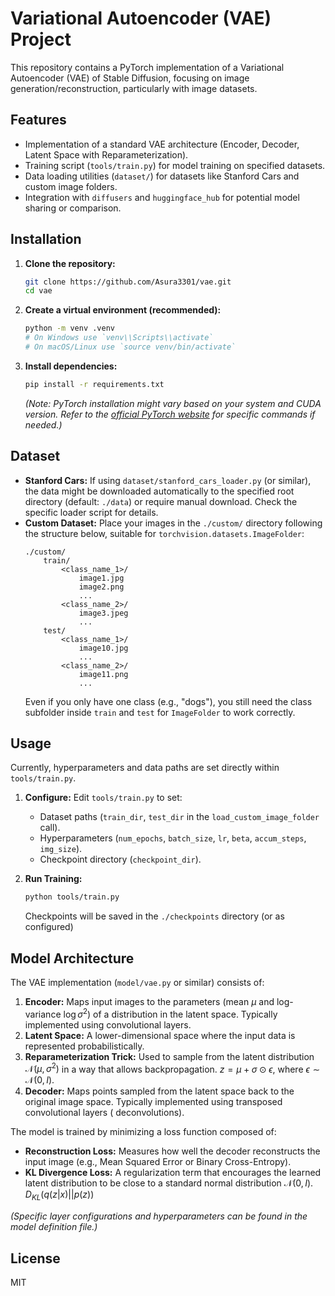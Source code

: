 # Variational Autoencoder (VAE) Project

This repository contains a PyTorch implementation of a Variational Autoencoder (VAE) of Stable Diffusion, focusing on image generation/reconstruction, particularly with image datasets.

## Features

*   Implementation of a standard VAE architecture (Encoder, Decoder, Latent Space with Reparameterization).
*   Training script (`tools/train.py`) for model training on specified datasets.
*   Data loading utilities (`dataset/`) for datasets like Stanford Cars and custom image folders.
*   Integration with `diffusers` and `huggingface_hub` for potential model sharing or comparison.

## Installation

1.  **Clone the repository:**
    ```bash
    git clone https://github.com/Asura3301/vae.git
    cd vae
    ```

2.  **Create a virtual environment (recommended):**
    ```bash
    python -m venv .venv
    # On Windows use `venv\\Scripts\\activate`
    # On macOS/Linux use `source venv/bin/activate`
    ```

3.  **Install dependencies:**
    ```bash
    pip install -r requirements.txt
    ```
    *(Note: PyTorch installation might vary based on your system and CUDA version. Refer to the [official PyTorch website](https://pytorch.org/get-started/locally/) for specific commands if needed.)*

## Dataset

*   **Stanford Cars:** If using `dataset/stanford_cars_loader.py` (or similar), the data might be downloaded automatically to the specified root directory (default: `./data`) or require manual download. Check the specific loader script for details.
*   **Custom Dataset:** Place your images in the `./custom/` directory following the structure below, suitable for `torchvision.datasets.ImageFolder`:
    ```
    ./custom/
        train/
            <class_name_1>/
                image1.jpg
                image2.png
                ...
            <class_name_2>/
                image3.jpeg
                ...
        test/
            <class_name_1>/
                image10.jpg
                ...
            <class_name_2>/
                image11.png
                ...
    ```
    Even if you only have one class (e.g., "dogs"), you still need the class subfolder inside `train` and `test` for `ImageFolder` to work correctly.

## Usage

Currently, hyperparameters and data paths are set directly within `tools/train.py`.

1.  **Configure:** Edit `tools/train.py` to set:
    *   Dataset paths (`train_dir`, `test_dir` in the `load_custom_image_folder` call).
    *   Hyperparameters (`num_epochs`, `batch_size`, `lr`, `beta`, `accum_steps`, `img_size`).
    *   Checkpoint directory (`checkpoint_dir`).

2.  **Run Training:**
    ```bash
    python tools/train.py
    ```
    Checkpoints will be saved in the `./checkpoints` directory (or as configured) 


## Model Architecture

The VAE implementation (`model/vae.py` or similar) consists of:

1.  **Encoder:** Maps input images to the parameters (mean $`\mu`$ and log-variance $`\log \sigma^2`$) of a distribution in the latent space. Typically implemented using convolutional layers.
2.  **Latent Space:** A lower-dimensional space where the input data is represented probabilistically.
3.  **Reparameterization Trick:** Used to sample from the latent distribution $`\mathcal{N}(\mu, \sigma^2)`$ in a way that allows backpropagation. $`z = \mu + \sigma \odot \epsilon`$, where $`\epsilon \sim \mathcal{N}(0, I)`$.
4.  **Decoder:** Maps points sampled from the latent space back to the original image space. Typically implemented using transposed convolutional layers ( deconvolutions).

The model is trained by minimizing a loss function composed of:
*   **Reconstruction Loss:** Measures how well the decoder reconstructs the input image (e.g., Mean Squared Error or Binary Cross-Entropy).
*   **KL Divergence Loss:** A regularization term that encourages the learned latent distribution to be close to a standard normal distribution $`\mathcal{N}(0, I)`$. $`D_{KL}(q(z|x) || p(z))`$

*(Specific layer configurations and hyperparameters can be found in the model definition file.)*

## License

MIT